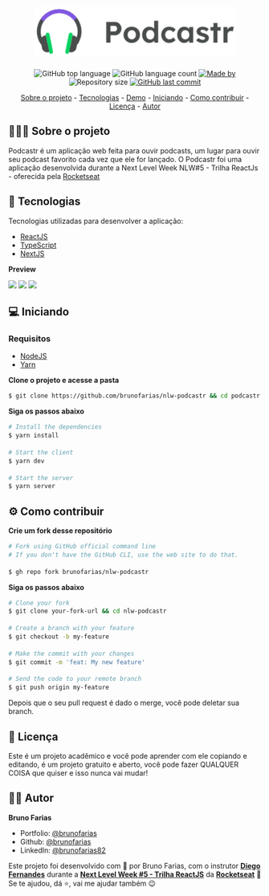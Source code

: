 <h1 align="center">
	<img width="400" alt="logo" src="https://github.com/brunofarias/nlw-podcastr/blob/main/public/logo.svg?raw=true">
</h1>

<p align="center">
  <img alt="GitHub top language" src="https://img.shields.io/github/languages/top/brunofarias/github-explorer?style=flat-square&logo=typescript">

  <img alt="GitHub language count" src="https://img.shields.io/github/languages/count/brunofarias/github-explorer?style=flat-square&logo=github">

  <a href="https://www.linkedin.com/in/brunofarias82/">
    <img alt="Made by" src="https://img.shields.io/badge/made%20by-Bruno%20Farias-green?style=flat-square&logo=linkedin">
  </a>
  
  <img alt="Repository size" src="https://img.shields.io/github/repo-size/brunofarias/github-explorer?style=flat-square&logo=github">
  
  <a href="https://github.com/brunofarias/github-explorer/commits/master">
    <img alt="GitHub last commit" src="https://img.shields.io/github/last-commit/brunofarias/moveit?style=flat-square&logo=github">
  </a>  
</p>

<p align="center">
	<a href="#-sobre-o-projeto">Sobre o projeto</a> -
	<a href="#-tecnologias">Tecnologias</a> -
	<a href="#-demo">Demo</a> -
	<a href="#-iniciando">Iniciando</a> -
	<a href="#-como-contribuir">Como contribuir</a> - 
	<a href="#-licenca">Licença</a> - 
	<a href="#-autor">Autor</a>
</p>

## 👨🏻‍💻 Sobre o projeto

Podcastr é um aplicação web feita para ouvir podcasts, um lugar para ouvir seu podcast favorito cada vez que ele for lançado. O Podcastr foi uma aplicação desenvolvida durante a Next Level Week NLW#5 - Trilha ReactJs - oferecida pela <a href="https://rocketseat.com.br/">Rocketseat<a/>

## 🚀 Tecnologias

Tecnologias utilizadas para desenvolver a aplicação:

- [ReactJS](https://reactjs.org/)
- [TypeScript](https://www.typescriptlang.org/)
- [NextJS](https://nextjs.org/)

<!-- ## 👀 Demo

Deploy no [Vercel](https://moveit-pied-gamma.vercel.app/) -->

**Preview**

<div>
   <img src="https://user-images.githubusercontent.com/3935997/115782420-0c30a780-a392-11eb-976d-3554328c9bda.png" width="475px"> 
   <img src="https://user-images.githubusercontent.com/3935997/115782596-397d5580-a392-11eb-8799-f7ebb05e4e86.png" width="475px">
   <img src="https://user-images.githubusercontent.com/3935997/115782720-60d42280-a392-11eb-823a-ae97cb93eb94.png" width="475px"> 
</div>

## 💻 Iniciando

### Requisitos

- [NodeJS](https://nodejs.org/en/)
- [Yarn](https://classic.yarnpkg.com/)

**Clone o projeto e acesse a pasta**

```bash
$ git clone https://github.com/brunofarias/nlw-podcastr && cd podcastr
```

**Siga os passos abaixo**

```bash
# Install the dependencies
$ yarn install

# Start the client
$ yarn dev

# Start the server
$ yarn server
```

## ⚙ Como contribuir

**Crie um fork desse repositório**

```bash
# Fork using GitHub official command line
# If you don't have the GitHub CLI, use the web site to do that.

$ gh repo fork brunofarias/nlw-podcastr
```

**Siga os passos abaixo**

```bash
# Clone your fork
$ git clone your-fork-url && cd nlw-podcastr

# Create a branch with your feature
$ git checkout -b my-feature

# Make the commit with your changes
$ git commit -m 'feat: My new feature'

# Send the code to your remote branch
$ git push origin my-feature
```

Depois que o seu pull request é dado o merge, você pode deletar sua branch.

## 📄 Licença
Este é um projeto acadêmico e você pode aprender com ele copiando e editando, é um projeto gratuito e aberto, você pode fazer QUALQUER COISA que quiser e isso nunca vai mudar!

## 👨‍🦱 Autor

**Bruno Farias**

- Portfolio: [@brunofarias](https://brunofarias.github.io/)
- Github: [@brunofarias](https://github.com/brunofarias)
- LinkedIn: [@brunofarias82](https://linkedin.com/in/brunofarias82)

Este projeto foi desenvolvido com 💚 por Bruno Farias, com o instrutor **[Diego Fernandes](https://www.linkedin.com/in/diego-schell-fernandes/)** durante a **[Next Level Week #5 - Trilha ReactJS](https://nextlevelweek.com/)** da **[Rocketseat](https://rocketseat.com.br)** 💜<br> 
Se te ajudou, dá ⭐, vai me ajudar também 😉
